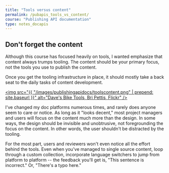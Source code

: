 ```yaml
---
title: "Tools versus content"
permalink: /pubapis_tools_vs_content/
course: "Publishing API documentation"
type: notes_docapis
---
```


## Don't forget the content 

Although this course has focused heavily on tools, I wanted emphasize that content always trumps tooling. The content should be your primary focus, not the tools you use to publish the content. 

Once you get the tooling infrastructure in place, it should mostly take a back seat to the daily tasks of content development. 

<a href="https://flic.kr/p/QMVMw"><img src="{{ "/images/publishingapidocs/toolscontent.png" | prepend: site.baseurl }}" alt="Dave's Bike Tools, Bri Pettis, Flickr" /></a>

I've changed my doc platforms numerous times, and rarely does anyone seem to care or notice. As long as it "looks decent," most project managers and users will focus on the content much more than the design. In some ways, the design should be invisible and unobtrusive, not foregrounding the focus on the content. In other words, the user shouldn't be distracted by the tooling.

For the most part, users and reviewers won't even notice all the effort behind the tools. Even when you've managed to single source content, loop through a custom collection, incorporate language switchers to jump from platform to platform -- the feedback you'll get is, "This sentence is incorrect." Or, "There's a typo here."

